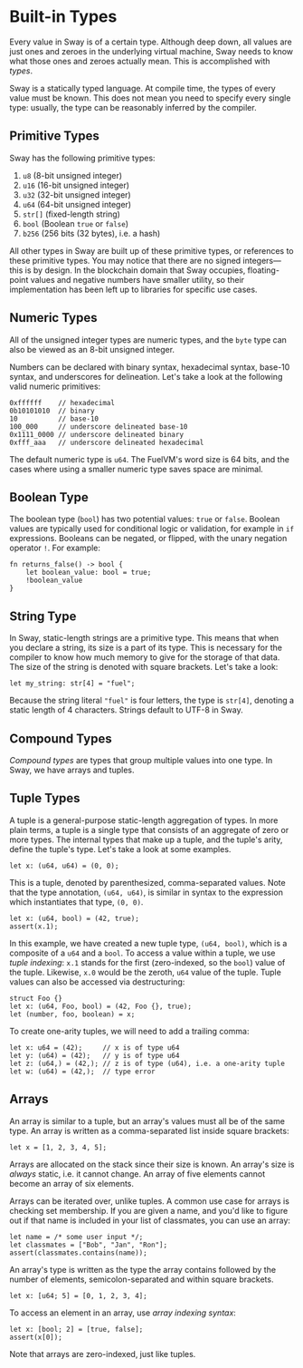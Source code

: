 # Built-in Types

Every value in Sway is of a certain type. Although deep down, all values are just ones and zeroes in the underlying virtual machine, Sway needs to know what those ones and zeroes actually mean. This is accomplished with _types_.

Sway is a statically typed language. At compile time, the types of every value must be known. This does not mean you need to specify every single type: usually, the type can be reasonably inferred by the compiler.

## Primitive Types

Sway has the following primitive types:

1. `u8` (8-bit unsigned integer)
1. `u16` (16-bit unsigned integer)
1. `u32` (32-bit unsigned integer)
1. `u64` (64-bit unsigned integer)
1. `str[]` (fixed-length string)
1. `bool` (Boolean `true` or `false`)
1. `b256` (256 bits (32 bytes), i.e. a hash)

All other types in Sway are built up of these primitive types, or references to these primitive types. You may notice that there are no signed integers&mdash;this is by design. In the blockchain domain that Sway occupies, floating-point values and negative numbers have smaller utility, so their implementation has been left up to libraries for specific use cases.

## Numeric Types

All of the unsigned integer types are numeric types, and the `byte` type can also be viewed as an 8-bit unsigned integer.

Numbers can be declared with binary syntax, hexadecimal syntax, base-10 syntax, and underscores for delineation. Let's take a look at the following valid numeric primitives:

```sway
0xffffff    // hexadecimal
0b10101010  // binary
10          // base-10
100_000     // underscore delineated base-10
0x1111_0000 // underscore delineated binary
0xfff_aaa   // underscore delineated hexadecimal
```

The default numeric type is `u64`. The FuelVM's word size is 64 bits, and the cases where using a smaller numeric type saves space are minimal.

## Boolean Type

The boolean type (`bool`) has two potential values: `true` or `false`. Boolean values are typically used for conditional logic or validation, for example in `if` expressions. Booleans can be negated, or flipped, with the unary negation operator `!`. For example:

```sway
fn returns_false() -> bool {
    let boolean_value: bool = true;
    !boolean_value
}
```

## String Type

In Sway, static-length strings are a primitive type. This means that when you declare a string, its size is a part of its type. This is necessary for the compiler to know how much memory to give for the storage of that data. The size of the string is denoted with square brackets. Let's take a look:

```sway
let my_string: str[4] = "fuel";
```

Because the string literal `"fuel"` is four letters, the type is `str[4]`, denoting a static length of 4 characters. Strings default to UTF-8 in Sway.

## Compound Types

_Compound types_ are types that group multiple values into one type. In Sway, we have arrays and tuples.

## Tuple Types

A tuple is a general-purpose static-length aggregation of types. In more plain terms, a tuple is a single type that consists of an aggregate of zero or more types. The internal types that make up a tuple, and the tuple's arity, define the tuple's type. Let's take a look at some examples.

```sway
let x: (u64, u64) = (0, 0);
```

This is a tuple, denoted by parenthesized, comma-separated values. Note that the type annotation, `(u64, u64)`, is similar in syntax to the expression which instantiates that type, `(0, 0)`.

```sway
let x: (u64, bool) = (42, true);
assert(x.1);
```

In this example, we have created a new tuple type, `(u64, bool)`, which is a composite of a `u64` and a `bool`. To access a value within a tuple, we use _tuple indexing_: `x.1` stands for the first (zero-indexed, so the `bool`) value of the tuple. Likewise, `x.0` would be the zeroth, `u64` value of the tuple. Tuple values can also be accessed via destructuring:

```sway
struct Foo {}
let x: (u64, Foo, bool) = (42, Foo {}, true);
let (number, foo, boolean) = x;
```

To create one-arity tuples, we will need to add a trailing comma:

```sway
let x: u64 = (42);     // x is of type u64
let y: (u64) = (42);   // y is of type u64
let z: (u64,) = (42,); // z is of type (u64), i.e. a one-arity tuple
let w: (u64) = (42,);  // type error
```

## Arrays

An array is similar to a tuple, but an array's values must all be of the same type. An array is written as a comma-separated list inside square brackets:

```sway
let x = [1, 2, 3, 4, 5];
```

Arrays are allocated on the stack since their size is known. An array's size is _always_ static, i.e. it cannot change. An array of five elements cannot become an array of six elements.

Arrays can be iterated over, unlike tuples. A common use case for arrays is checking set membership. If you are given a name, and you'd like to figure out if that name is included in your list of classmates, you can use an array:

```sway
let name = /* some user input */;
let classmates = ["Bob", "Jan", "Ron"];
assert(classmates.contains(name));
```

An array's type is written as the type the array contains followed by the number of elements, semicolon-separated and within square brackets.

```sway
let x: [u64; 5] = [0, 1, 2, 3, 4];
```

To access an element in an array, use _array indexing syntax_:

```sway
let x: [bool; 2] = [true, false];
assert(x[0]);
```

Note that arrays are zero-indexed, just like tuples.
